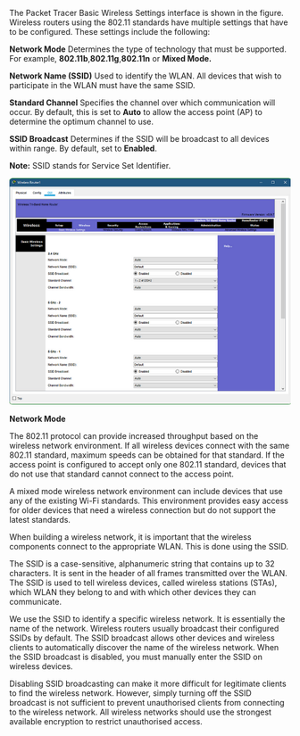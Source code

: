 The Packet Tracer Basic Wireless Settings interface is shown in the figure. Wireless routers using the 802.11 standards have multiple settings that have to be configured. These settings include the following:

**Network Mode**
Determines the type of technology that must be supported. For example, **802.11b**,**802.11g**,**802.11n** or **Mixed Mode.**

**Network Name (SSID)**
Used to identify the WLAN. All devices that wish to participate in the WLAN must have the same SSID.

**Standard Channel**
Specifies the channel over which communication will occur. By default, this is set to **Auto** to allow the access point (AP) to determine the optimum channel to use.

**SSID Broadcast**
Determines if the SSID will be broadcast to all devices within range. By default, set to **Enabled**.

**Note:** SSID stands for Service Set Identifier.

![](../img/wireless-router01.png)

**Network Mode**

The 802.11 protocol can provide increased throughput based on the wireless network environment. If all wireless devices connect with the same 802.11 standard, maximum speeds can be obtained for that standard. If the access point is configured to accept only one 802.11 standard, devices that do not use that standard cannot connect to the access point.

A mixed mode wireless network environment can include devices that use any of the existing Wi-Fi standards. This environment provides easy access for older devices that need a wireless connection but do not support the latest standards.

When building a wireless network, it is important that the wireless components connect to the appropriate WLAN. This is done using the SSID.

The SSID is a case-sensitive, alphanumeric string that contains up to 32 characters. It is sent in the header of all frames transmitted over the WLAN. The SSID is used to tell wireless devices, called wireless stations (STAs), which WLAN they belong to and with which other devices they can communicate.

We use the SSID to identify a specific wireless network. It is essentially the name of the network. Wireless routers usually broadcast their configured SSIDs by default. The SSID broadcast allows other devices and wireless clients to automatically discover the name of the wireless network. When the SSID broadcast is disabled, you must manually enter the SSID on wireless devices.

Disabling SSID broadcasting can make it more difficult for legitimate clients to find the wireless network. However, simply turning off the SSID broadcast is not sufficient to prevent unauthorised clients from connecting to the wireless network. All wireless networks should use the strongest available encryption to restrict unauthorised access.

